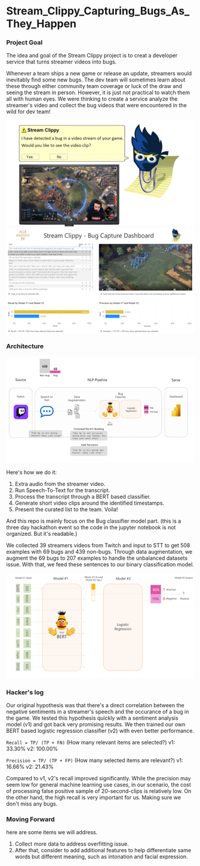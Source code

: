 # Stream_Clippy_Capturing_Bugs_As_They_Happen

### Project Goal
The idea and goal of the Stream Clippy project is to creat a developer service that turns streamer videos into bugs. 

Whenever a team ships a new game or release an update, streamers would inevitably find some new bugs. The dev team will sometimes learn about these through either community team coverage or luck of the draw and seeing the stream in person. However, it is just not practical to watch them all with human eyes. We were thinking to create a service analyze the streamer's video and collect the bug videos that were encountered in the wild for dev team!

![stream-clippy](docs/images/stream_clippy.jpg)
![bug_capture_dashboard](docs/images/bug_capture_dashboard.jpg)

### Architecture
![Architecture](docs/images/nlp-architecture.png)

Here's how we do it:

1. Extra audio from the streamer video.
2. Run Speech-To-Text for the transcript.
3. Process the transcript through a BERT based classifier.
4. Generate short video clips around the identified timestamps.
5. Present the curated list to the team. Voila!

And this repo is mainly focus on the Bug classifier model part. (this is a three day hackathon event so the code in the jupyter notebook is not organized. But it's readable.)

We collected 39 streamers videos from Twitch and input to STT to get 508 examples with 69 bugs and 439 non-bugs. Through data augmentation, we augment the 69 bugs to 207 examples to handle the unbalanced datasets issue. With that, we feed these sentences to our binary classification model.

![nlp-model](docs/images/nlp-model.png)

### Hacker's log
Our original hypothesis was that there's a direct correlation between the negative sentiments in a streamer's speech and the occurance of a bug in the game. We tested this hypothesis quickly with a sentiment analysis model (v1) and got back very promising results. We then trained our own BERT based logistic regression classifier (v2) with even better performance.

`Recall = TP/ (TP + FN)` (How many relevant items are selected?)
v1: 33.30%
v2: 100.00%

`Precision = TP/ (TP + FP)` (How many selected items are relevant?)
v1: 16.66%
v2: 21.43%

Compared to v1, v2's recall improved significantly. While the precision may seem low for general machine learning use cases, in our scenario, the cost of processing false positive sample of 20-second-clips is relatively low. On the other hand, the high recall is very important for us. Making sure we don't miss any bugs.

### Moving Forward
here are some items we will address.
1. Collect more data to address overfitting issue.
2. After that, consider to add additional features to help differentiate same words but different meaning, such as intonation and facial expression.



